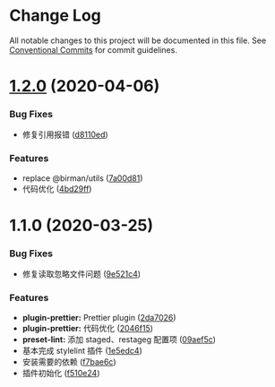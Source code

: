 # Change Log

All notable changes to this project will be documented in this file.
See [Conventional Commits](https://conventionalcommits.org) for commit guidelines.

# [1.2.0](https://github.com/walrusjs/plugins/compare/@walrus/plugin-prettier@1.1.0...@walrus/plugin-prettier@1.2.0) (2020-04-06)

### Bug Fixes

- 修复引用报错 ([d8110ed](https://github.com/walrusjs/plugins/commit/d8110ed268f7479f9a69cb73ace7dc2ede5dc48d))

### Features

- replace @birman/utils ([7a00d81](https://github.com/walrusjs/plugins/commit/7a00d81f4c85249e37686d8b9b5905db9968f5a1))
- 代码优化 ([4bd29ff](https://github.com/walrusjs/plugins/commit/4bd29ff6b2735f099ab75d28b8573b25144289e4))

# 1.1.0 (2020-03-25)

### Bug Fixes

- 修复读取忽略文件问题 ([9e521c4](https://github.com/walrusjs/plugins/commit/9e521c47315563111c3203e7bfdf32439f6192bb))

### Features

- **plugin-prettier:** Prettier plugin ([2da7026](https://github.com/walrusjs/plugins/commit/2da70260efc60c88739adb23b48c284e1420be0b))
- **plugin-prettier:** 代码优化 ([2046f15](https://github.com/walrusjs/plugins/commit/2046f15810f2b94077b04b65db3b2b8c2ece34b1))
- **preset-lint:** 添加 staged、restageg 配置项 ([09aef5c](https://github.com/walrusjs/plugins/commit/09aef5c9d37ffd93df681c4a0f854eb2a5d58c70))
- 基本完成 stylelint 插件 ([1e5edc4](https://github.com/walrusjs/plugins/commit/1e5edc4d01539ded302dc0a35c91eb52fec0a49b))
- 安装需要的依赖 ([f7bae6c](https://github.com/walrusjs/plugins/commit/f7bae6c49f94062356484791dfefb56f41796dac))
- 插件初始化 ([f510e24](https://github.com/walrusjs/plugins/commit/f510e24139c284ed8b6aa00ed030bf286ae3e52c))
